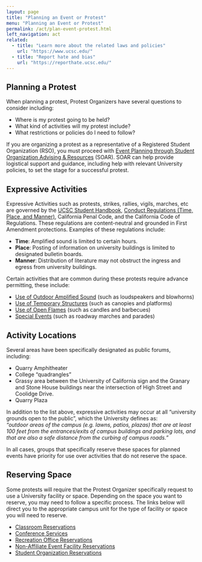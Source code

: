 ```yaml
---
layout: page
title: "Planning an Event or Protest"
menu: "Planning an Event or Protest"
permalink: /act/plan-event-protest.html
left_navigation: act
related:
  - title: "Learn more about the related laws and policies"
    url: "https://www.ucsc.edu/"
  - title: "Report hate and bias"
    url: "https://reporthate.ucsc.edu/"
---
```


## Planning a Protest

When planning a protest, Protest Organizers have several questions to consider including:

* Where is my protest going to be held?    
* What kind of activities will my protest include?    
* What restrictions or policies do I need to follow?

If you are organizing a protest as a representative of a Registered Student Organization (RSO), you must proceed with [Event Planning through Student Organization Advising & Resources](https://soar.ucsc.edu/event-planning/index.html) (SOAR).  SOAR can help provide logistical support and guidance, including help with relevant University policies, to set the stage for a successful protest.  

## Expressive Activities

Expressive Activities such as protests, strikes, rallies, vigils, marches, etc are governed by the [UCSC Student Handbook](https://deanofstudents.ucsc.edu/student-conduct/student-handbook/index.html), [Conduct Regulations (Time, Place, and Manner)](https://ucscpolicy.ellucid.com/pman/documents/view/218/), California Penal Code, and the California Code of Regulations.  These regulations are content-neutral and grounded in First Amendment protections.  Examples of these regulations include:

* **Time**:  Amplified sound is limited to certain hours.  
* **Place**:  Posting of information on university buildings is limited to designated bulletin boards.  
* **Manner**:  Distribution of literature may not obstruct the ingress and egress from university buildings.

Certain activities that are common during these protests require advance permitting, these include:

* [Use of Outdoor Amplified Sound](https://forms.gle/5DoDaHKPTue7VbzH7) (such as loudspeakers and blowhorns)  
* [Use of Temporary Structures](https://forms.gle/LWTZSTPW5xryuFXc7) (such as canopies and platforms)  
* [Use of Open Flames](https://ehs.ucsc.edu/programs/fire-prevention/special-events/open-flame-application.pdf) (such as candles and barbecues)  
* [Special Events](https://ehs.ucsc.edu/programs/fire-prevention/special-events/events_emergency_response_plan_ucsc-2022.pdf) (such as roadway marches and parades)

## Activity Locations

Several areas have been specifically designated as public forums, including:

* Quarry Amphitheater  
* College “quadrangles”  
* Grassy area between the University of California sign and the Granary and Stone House buildings near the intersection of High Street and Coolidge Drive.  
* Quarry Plaza

In addition to the list above, expressive activities may occur at all “university grounds open to the public”, which the University defines as:  
*“outdoor areas of the campus (e.g. lawns, patios, plazas) that are at least 100 feet from the entrances/exits of campus buildings and parking lots, and that are also a safe distance from the curbing of campus roads.”*  

In all cases, groups that specifically reserve these spaces for planned events have priority for use over activities that do not reserve the space.

## Reserving Space

Some protests will require that the Protest Organizer specifically request to use a University facility or space.  Depending on the space you want to reserve, you may need to follow a specific process.  The links below will direct you to the appropriate campus unit for the type of facility or space you will need to reserve.

* [Classroom Reservations](https://registrar.ucsc.edu/classrooms/scheduling/classroom-reservations.html)  
* [Conference Services](https://conferenceservices.ucsc.edu/index.html)  
* [Recreation Office Reservations](https://recreation.ucsc.edu/facilities/reservations.html)  
* [Non-Affiliate Event Facility Reservations](https://financial.ucsc.edu/Pages/RECS_Events.aspx)  
* [Student Organization Reservations](https://someca.ucsc.edu/plan-your-project/spaces-you-can-reserve.html)
